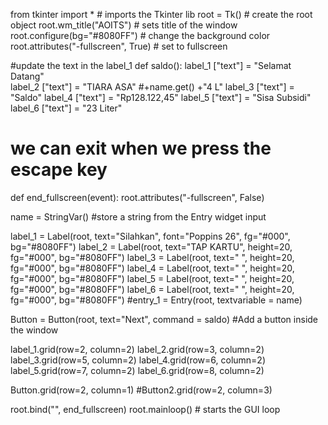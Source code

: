 from tkinter import * 					# imports the Tkinter lib
root = Tk()								# create the root object
root.wm_title("AOITS")					# sets title of the window
root.configure(bg="#8080FF")			# change the background color 
root.attributes("-fullscreen", True) 	# set to fullscreen

#update the text in the label_1
def saldo():
	label_1 ["text"] = "Selamat Datang" 	
	label_2 ["text"] = "TIARA ASA" 			#+name.get() +"4 L"
	label_3 ["text"] = "Saldo"
	label_4 ["text"] = "Rp128.122,45"
	label_5 ["text"] = "Sisa Subsidi"
	label_6 ["text"] = "23 Liter"


# we can exit when we press the escape key
def end_fullscreen(event):
	root.attributes("-fullscreen", False)

name = StringVar() 						#store a string from the Entry widget input

label_1 = Label(root, text="Silahkan", font="Poppins 26",
			fg="#000",
			bg="#8080FF")
label_2 = Label(root, text="TAP KARTU", height=20,
			fg="#000",
			bg="#8080FF")
label_3 = Label(root, text=" ", height=20,
			fg="#000",
			bg="#8080FF")
label_4 = Label(root, text=" ", height=20,
			fg="#000",
			bg="#8080FF")
label_5 = Label(root, text=" ", height=20,
			fg="#000",
			bg="#8080FF")
label_6 = Label(root, text=" ", height=20,
			fg="#000",
			bg="#8080FF")
#entry_1 = Entry(root, textvariable = name)

Button = Button(root, text="Next", command = saldo) #Add a button inside the window


label_1.grid(row=2, column=2)
label_2.grid(row=3, column=2)
label_3.grid(row=5, column=2)
label_4.grid(row=6, column=2)
label_5.grid(row=7, column=2)
label_6.grid(row=8, column=2)

Button.grid(row=2, column=1)
#Button2.grid(row=2, column=3)

root.bind("<Escape>", end_fullscreen)
root.mainloop()				# starts the GUI loop
